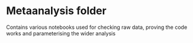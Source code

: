 # Metaanalysis folder

Contains various notebooks used for checking raw data, proving the code works and parameterising the wider analysis
